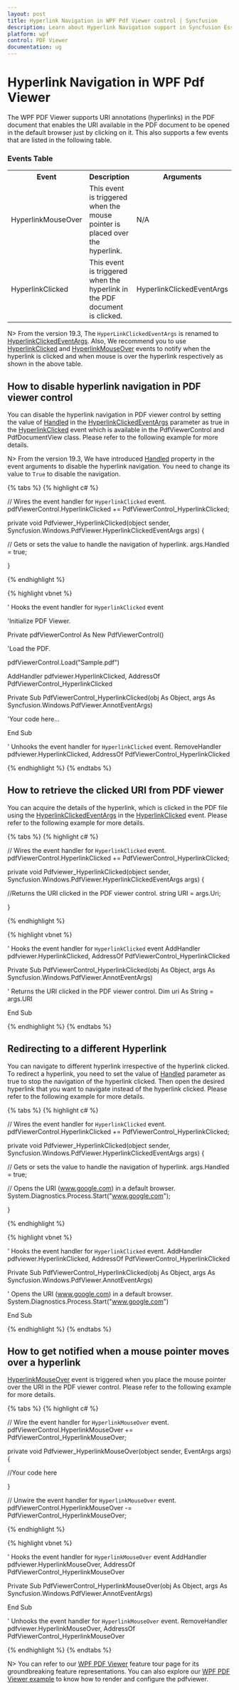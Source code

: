```yaml
---
layout: post
title: Hyperlink Navigation in WPF Pdf Viewer control | Syncfusion
description: Learn about Hyperlink Navigation support in Syncfusion Essential Studio WPF Pdf Viewer control, its elements and more.
platform: wpf
control: PDF Viewer
documentation: ug
---
```


# Hyperlink Navigation in WPF Pdf Viewer

The WPF PDF Viewer supports URI annotations (hyperlinks) in the PDF document that enables the URI available in the PDF document to be opened in the default browser just by clicking on it. This also supports a few events that are listed in the following table.

### Events Table

<table>
<tr>
<th>
Event </th><th>
Description </th><th>
Arguments </th></tr>
<tr>
<td>
HyperlinkMouseOver</td><td>
This event is triggered when the mouse pointer is placed over the hyperlink.</td><td>
N/A</td></tr>
<tr>
<td>
HyperlinkClicked</td><td>
This event is triggered when the hyperlink in the PDF document is clicked.</td><td>
HyperlinkClickedEventArgs</td></tr>
</table>

N> From the version 19.3, The `HyperLinkClickedEventArgs` is renamed to [HyperlinkClickedEventArgs](https://help.syncfusion.com/cr/wpf/Syncfusion.Windows.PdfViewer.HyperlinkClickedEventArgs.html). Also, We recommend you to use [HyperlinkClicked](https://help.syncfusion.com/cr/windowsforms/Syncfusion.Windows.Forms.PdfViewer.PdfViewerControl.HyperLinkClickedEventHandler.html) and [HyperlinkMouseOver](https://help.syncfusion.com/cr/wpf/Syncfusion.Windows.PdfViewer.PdfViewerControl.HyperLinkMouseOverEventHandler.html) events to notify when the hyperlink is clicked and when mouse is over the hyperlink respectively as shown in the above table.

## How to disable hyperlink navigation in PDF viewer control

You can disable the hyperlink navigation in PDF viewer control by setting the value of [Handled](https://help.syncfusion.com/cr/wpf/Syncfusion.Windows.PdfViewer.HyperlinkClickedEventArgs.html#Syncfusion_Windows_PdfViewer_HyperlinkClickedEventArgs_Handled) in the [HyperlinkClickedEventArgs](https://help.syncfusion.com/cr/wpf/Syncfusion.Windows.PdfViewer.HyperlinkClickedEventArgs.html) parameter as true in the [HyperlinkClicked](https://help.syncfusion.com/cr/windowsforms/Syncfusion.Windows.Forms.PdfViewer.PdfViewerControl.HyperLinkClickedEventHandler.html) event which is available in the PdfViewerControl and PdfDocumentView class. 
Please refer to the following example for more details.

N> From the version 19.3, We have introduced [Handled](https://help.syncfusion.com/cr/wpf/Syncfusion.Windows.PdfViewer.HyperlinkClickedEventArgs.html#Syncfusion_Windows_PdfViewer_HyperlinkClickedEventArgs_Handled) property in the event arguments to disable the hyperlink navigation. You need to change its value to `True` to disable the navigation.

{% tabs %}
{% highlight c# %}

// Wires the event handler for `HyperlinkClicked` event.    
pdfViewerControl.HyperlinkClicked += PdfViewerControl_HyperlinkClicked;

private void Pdfviewer_HyperlinkClicked(object sender, Syncfusion.Windows.PdfViewer.HyperlinkClickedEventArgs args)
{

  // Gets or sets the value to handle the navigation of hyperlink.
  args.Handled = true;
            
}


{% endhighlight %}

{% highlight vbnet %}

' Hooks the event handler for `HyperlinkClicked` event

'Initialize PDF Viewer.

Private pdfViewerControl As New PdfViewerControl()



'Load the PDF.

pdfViewerControl.Load("Sample.pdf")

AddHandler pdfviewer.HyperlinkClicked, AddressOf PdfViewerControl_HyperlinkClicked

Private Sub PdfViewerControl_HyperlinkClicked(obj As Object, args As Syncfusion.Windows.PdfViewer.AnnotEventArgs)

'Your code here...

End Sub

 
' Unhooks the event handler for `HyperlinkClicked` event.
RemoveHandler pdfviewer.HyperlinkClicked, AddressOf PdfViewerControl_HyperlinkClicked

{% endhighlight %}
{% endtabs %}


## How to retrieve the clicked URI from PDF viewer

You can acquire the details of the hyperlink, which is clicked in the PDF file using the [HyperlinkClickedEventArgs](https://help.syncfusion.com/cr/wpf/Syncfusion.Windows.PdfViewer.HyperlinkClickedEventArgs.html) in the [HyperlinkClicked](https://help.syncfusion.com/cr/windowsforms/Syncfusion.Windows.Forms.PdfViewer.PdfViewerControl.HyperLinkClickedEventHandler.html) event. 
Please refer to the following example for more details.

{% tabs %}
{% highlight c# %}

// Wires the event handler for `HyperlinkClicked` event.    
pdfViewerControl.HyperlinkClicked += PdfViewerControl_HyperlinkClicked;

private void Pdfviewer_HyperlinkClicked(object sender, Syncfusion.Windows.PdfViewer.HyperlinkClickedEventArgs args)
{
  
 //Returns the URI clicked in the PDF viewer control.
 string URI = args.Uri; 
            
}

{% endhighlight %}

{% highlight vbnet %}

' Hooks the event handler for `HyperlinkClicked` event
AddHandler pdfviewer.HyperlinkClicked, AddressOf PdfViewerControl_HyperlinkClicked

Private Sub PdfViewerControl_HyperlinkClicked(obj As Object, args As Syncfusion.Windows.PdfViewer.AnnotEventArgs)

' Returns the URI clicked in the PDF viewer control.
Dim uri As String = args.URI

End Sub


{% endhighlight %}
{% endtabs %}


## Redirecting to a different Hyperlink

You can navigate to different hyperlink irrespective of the hyperlink clicked. To redirect a hyperlink, you need to set the value of [Handled](https://help.syncfusion.com/cr/wpf/Syncfusion.Windows.PdfViewer.HyperlinkClickedEventArgs.html#Syncfusion_Windows_PdfViewer_HyperlinkClickedEventArgs_Handled) parameter as true to stop the navigation of the hyperlink clicked. Then open the desired hyperlink that you want to navigate instead of the hyperlink clicked. 
Please refer to the following example for more details.

{% tabs %}
{% highlight c# %}

// Wires the event handler for `HyperlinkClicked` event.    
pdfViewerControl.HyperlinkClicked += PdfViewerControl_HyperlinkClicked;

private void Pdfviewer_HyperlinkClicked(object sender, Syncfusion.Windows.PdfViewer.HyperlinkClickedEventArgs args)
{

 // Gets or sets the value to handle the navigation of hyperlink.
  args.Handled = true;

 // Opens the URI (www.google.com) in a default browser.
 System.Diagnostics.Process.Start("www.google.com");
             
}


{% endhighlight %}

{% highlight vbnet %}

' Hooks the event handler for `HyperlinkClicked` event.
AddHandler pdfviewer.HyperlinkClicked, AddressOf PdfViewerControl_HyperlinkClicked

Private Sub PdfViewerControl_HyperlinkClicked(obj As Object, args As Syncfusion.Windows.PdfViewer.AnnotEventArgs)

' Opens the URI (www.google.com) in a default browser.
System.Diagnostics.Process.Start("www.google.com")

End Sub


{% endhighlight %}
{% endtabs %}


## How to get notified when a mouse pointer moves over a hyperlink 

[HyperlinkMouseOver](https://help.syncfusion.com/cr/wpf/Syncfusion.Windows.PdfViewer.PdfViewerControl.HyperLinkMouseOverEventHandler.html) event is triggered when you place the mouse pointer over the URI in the PDF viewer control.
 Please refer to the following example for more details.

{% tabs %}
{% highlight c# %}

// Wire the event handler for `HyperlinkMouseOver` event.    
pdfViewerControl.HyperlinkMouseOver += PdfViewerControl_HyperlinkMouseOver;

private void Pdfviewer_HyperlinkMouseOver(object sender, EventArgs args)
{

//Your code here
            
}

// Unwire the event handler for `HyperlinkMouseOver` event.
pdfViewerControl.HyperlinkMouseOver -= PdfViewerControl_HyperlinkMouseOver;

{% endhighlight %}

{% highlight vbnet %}

' Hooks the event handler for `HyperlinkMouseOver` event
AddHandler pdfviewer.HyperlinkMouseOver, AddressOf PdfViewerControl_HyperlinkMouseOver

Private Sub PdfViewerControl_HyperlinkMouseOver(obj As Object, args As Syncfusion.Windows.PdfViewer.AnnotEventArgs)

End Sub

 
' Unhooks the event handler for `HyperlinkMouseOver` event.
RemoveHandler pdfviewer.HyperlinkMouseOver, AddressOf PdfViewerControl_HyperlinkMouseOver

{% endhighlight %}
{% endtabs %}


N> You can refer to our [WPF PDF Viewer](https://www.syncfusion.com/wpf-controls/pdf-viewer) feature tour page for its groundbreaking feature representations. You can also explore our [WPF PDF Viewer example](https://github.com/syncfusion/wpf-demos) to know how to render and configure the pdfviewer.